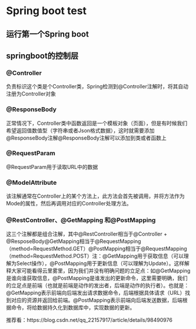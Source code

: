 # Spring boot test

<h2>运行第一个Spring boot</h2>
<h2>springboot的控制层</h2>
<p><h3>@Controller</h3>负责标识这个类是个Controller类，Spring检测到@Controller注解时，将其自动注册为Controller对象</p>
<p><h3>@ResponseBody</h3>正常情况下，Controller类中函数返回是一个模板对象（页面），但是有时候我们希望返回值数值型（字符串或者Json格式数据），这时就需要添加@ResponseBody注解@ResponseBody注解可以添加到类或者函数上</p>
<p><h3>@RequestParam</h3>@RequestParam用于读取URL中的数据</p>
<p><h3>@ModelAttribute</h3>该注解通常在Controller上的某个方法上，此方法会首先被调用，并将方法作为Mode的属性，然后再调用对应的Controller处理方法。</p>
<p><h3>@RestController、@GetMapping 和@PostMapping</h3>这三个注解都是组合注解，其中@RestController相当于@Controller + @ResposeBody@GetMapping相当于@RequestMapping（method=RequestMethod.GET）@PostMapping相当于@RequestMapping（method=RequestMethod.POST）注：@GetMapping用于获取信息（可以理解为Select操作），@PostMapping用于更新信息（可以理解为Update）。这样解释大家可能看得云里雾里，因为我们并没有明确问题的立足点：如@GetMapping是谁向谁获取信息，@PostMapping是谁发出的更新命令，这里需要明确，我们的立足点是前端（也就是前端是动作的发出者，后端是动作的执行者）。也就是：@GetMapping表示前端向后端发出请求数据命令，后端根据具体请求（URL）找到对应的资源并返回给前端。@PostMapping表示前端向后端发送数据，后端根据命令，将给数据持久化到数据库中，实现数据的更新。</p>
<p>推荐看：https://blog.csdn.net/qq_22157917/article/details/98490976</p>

